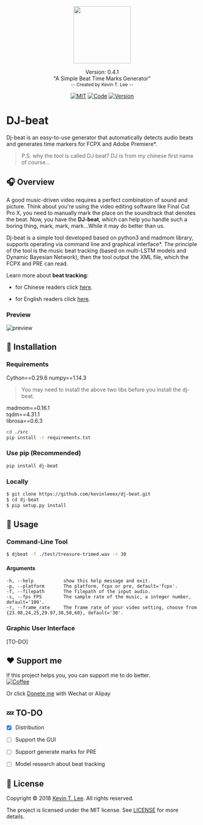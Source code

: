 
<div align="center"><img style="display:inline-block" width='150' src="./assets/DJbeat-logo.png"/><p>
    <span style="font-size: 14px">Version: 0.4.1</span><br>
    <span>"A Simple Beat Time Marks Generator"</span><br>
    <span style="font-size: 12px;color= #95dafc">-- Created by <a>Kevin T. Lee</a> --</span>
    </p>
    <a href="./LICENSE"><img alt="MIT" src="https://img.shields.io/github/license/mashape/apistatus.svg?&url=LICENSE&longCache=true&style=for-the-badge"></a>
        <a href="http://lidengju.com"><img alt="Code" src="https://img.shields.io/badge/Code%20with-Love-red.svg?longCache=true&style=for-the-badge"></a>
    <a href="https://github.com/kevinleeex/dj-beat/"><img alt="Version" src="https://img.shields.io/badge/Version-0.4.1-blue.svg?longCache=true&style=for-the-badge"></a>
</div>

# DJ-beat

Dj-beat is an easy-to-use generator that automatically detects audio beats and generates time markers for FCPX and Adobe Premiere*.

> P.S. why the tool is called DJ beat? DJ is from my chinese first name of course...

## :headphones: Overview

A good music-driven video requires a perfect combination of sound and picture. Think about you're using the video editing software like Final Cut Pro X, you need to manually mark the place on the soundtrack that denotes the beat. Now, you have the **DJ-beat**, which can help you handle such a boring thing, mark, mark, mark...While it may do better than us. 

Dj-beat is a simple tool developed based on python3 and madmom library, supports operating via command line and graphical interface*. The principle of the tool is the music beat tracking (based on multi-LSTM models and Dynamic Bayesian Network), then the tool output the XML file, which the FCPX and PRE can read.

Learn more about **beat tracking**:

- for Chinese readers click [here](https://github.com/kevinleeex/dj-beat/blob/master/post/beat_tracking_in_mir.ipynb). 

- for English readers click [here](https://www.analyticsvidhya.com/blog/2018/02/audio-beat-tracking-for-music-information-retrieval/).

### Preview

![preview](./assets/preview.png)

## :beer: Installation

### Requirements
Cython==0.29.6
numpy==1.14.3
> You may need to install the above two libs before you install the dj-beat.

madmom==0.16.1  
tqdm==4.31.1  
librosa==0.6.3  

```bash
cd ./src
pip install -r requirements.txt
```

### Use pip (Recommended)

```bash
pip install dj-beat
```

### Locally

```bash
$ git clone https://github.com/kevinleeex/dj-beat.git
$ cd dj-beat
$ pip setup.py install
```

## :star2: Usage

### Command-Line Tool

```bash
$ djbeat -f ./test/treasure-trimed.wav -r 30
```

#### Arguments

```
-h, --help           show this help message and exit.
-p, --platform       The platform, fcpx or pre, default='fcpx'.
-f, --filepath       The filepath of the input audio.
-s, --fps FPS        The sample rate of the music, a integer number, default='100'.
-r, --frame_rate     The frame rate of your video setting, choose from {23.98,24,25,29.97,30,50,60}, default='30'.
```

### Graphic User Interface

[TO-DO]

## :heart: Support me

If this project helps you, you can support me to do better.  
<a href="https://paypal.me/kevinleeex"><img alt="Coffee" src="https://img.shields.io/badge/PayPal_me_a-Coffee-7A501E.svg?longCache=true&style=for-the-badge"></a>

Or click <a href="http://lidengju.com/donate">Donete me</a> with Wechat or Alipay

## :zzz: TO-DO

- [x] Distribution
- [ ] Support the GUI
- [ ] Support generate marks for PRE
- [ ] Model research about beat tracking


## :paperclip: License

Copyright © 2018 [Kevin T. Lee](http://lidengju.com). All rights reserved. 

The project is licensed under the MIT license. See [LICENSE](./LICENSE) for more details.
